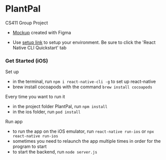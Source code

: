 # PlantPal

CS411 Group Project

* [Mockup](https://www.figma.com/file/DJW5U2bwGkPzGSnr5CLgtN/PlantPal?node-id=0%3A1) created with Figma 

* Use [setup link](https://reactnative.dev/docs/environment-setup) to setup your environment. Be sure to click the 'React Native CLI Quickstart' tab


### Get Started (iOS)

Set up 
* in the terminal, run ```npm i react-native-cli -g``` to set up react-native
* brew install cocoapods with the command ```brew install cocoapods```

Every time you want to run it 
* in the project folder PlantPal, run ```npm install```
* in the ios folder, run ```pod install```

Run app
* to run the app on the iOS emulator, run ```react-native run-ios``` or ```npx react-native run-ios```
* sometimes you need to relaunch the app multiple times in order for the program to start
* to start the backend, run ```node server.js```
